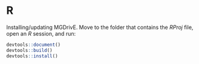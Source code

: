 # R

Installing/updating MGDrivE. Move to the folder that contains the _RProj_ file, open an _R_ session, and run:

```R
devtools::document()
devtools::build()
devtools::install()
```
